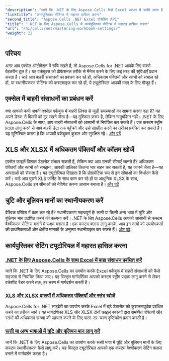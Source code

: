 ```yaml
---
"description": "जानें कि .NET के लिए Aspose.Cells कैसे Excel प्रबंधन में क्रांति लाता है। ट्यूटोरियल स्थानीयकरण, डेटासेट प्रबंधन, बाहरी संसाधनों और कार्यपुस्तिका सेटिंग्स को गहराई से कवर करते हैं।"
"linktitle": "कार्यपुस्तिका सेटिंग्स में महारत हासिल करना"
"second_title": "Aspose.Cells .NET Excel प्रोसेसिंग API"
"title": ".NET के लिए Aspose.Cells में कार्यपुस्तिका सेटिंग्स में महारत हासिल करना"
"url": "/hi/cells/net/mastering-workbook-settings/"
"weight": 22
---
```


## परिचय

अगर आप एक्सेल ऑटोमेशन में रुचि रखते हैं, तो Aspose.Cells for .NET आपके लिए सबसे बेहतरीन टूल है। यह वर्कबुक्स को प्रोफेशनल तरीके से मैनेज करने के लिए कई तरह की सुविधाएँ प्रदान करता है। चाहे आप बाहरी संसाधनों का प्रबंधन कर रहे हों, अधिकतम पंक्तियों और स्तंभों को संभाल रहे हों, या स्थानीयकरण सेटिंग्स को कस्टमाइज़ कर रहे हों, ये ट्यूटोरियल आपकी मदद के लिए मौजूद हैं।

## एक्सेल में बाहरी संसाधनों का प्रबंधन करें

क्या आपको कभी अपनी एक्सेल वर्कबुक में बाहरी लिंक्स से जुड़ी समस्याओं का सामना करना पड़ा है? यह अपने डेस्क से बिल्ली को दूर रखने जैसा है—यह मुश्किल ज़रूर है, लेकिन नामुमकिन नहीं। .NET के लिए Aspose.Cells के साथ, आप बाहरी संसाधनों को आसानी से नियंत्रित कर सकते हैं। एक कस्टम स्ट्रीम प्रदाता लागू करने से आप बाहरी डेटा तक पहुँचने और उसे संग्रहीत करने का तरीका प्रबंधित कर सकते हैं। यह सुनिश्चित करता है कि आपकी वर्कबुक्स कुशल और सुरक्षित रहें। [और पढ़ें](./manage-external-resources-in-excel/)

## XLS और XLSX में अधिकतम पंक्तियाँ और कॉलम खोजें

एक्सेल फ़ाइलें विशाल डेटासेट संभाल सकती हैं, लेकिन क्या आप उनकी सीमाएँ जानते हैं? अधिकतम पंक्तियों और स्तंभों को समझना, आपकी तालिका कितना भार सहन कर सकती है, यह जानने जैसा है—यह आपदाओं को रोकता है। यह ट्यूटोरियल दिखाता है कि प्रोग्रामेटिक रूप से इन सीमाओं का निर्धारण कैसे करें। चाहे आप पुराने XLS फ़ॉर्मेट के साथ काम कर रहे हों या आधुनिक XLSX के साथ, Aspose.Cells इन सीमाओं को नेविगेट करना आसान बनाता है। [और पढ़ें](./find-maximum-rows-and-columns/)

## त्रुटि और बूलियन मानों का स्थानीयकरण करें

वैश्विक परिवेश में काम कर रहे हैं? स्थानीयकरण महत्वपूर्ण है! रूसी या किसी अन्य भाषा में त्रुटि और बूलियन मान प्रदर्शित करने की कल्पना करें। .NET के लिए Aspose.Cells आपको आसानी से कस्टम वैश्वीकरण सेटिंग्स बनाने में सक्षम बनाता है। एक कस्टम क्लास लागू करके, आप इन तत्वों को उपयोगकर्ता की प्राथमिकताओं और क्षेत्रीय मानकों के अनुरूप स्थानीयकृत कर सकते हैं। [और पढ़ें](./implement-error-and-boolean-value-in-russian-languages/)

## कार्यपुस्तिका सेटिंग ट्यूटोरियल में महारत हासिल करना
### [.NET के लिए Aspose.Cells के साथ Excel में बाह्य संसाधन प्रबंधित करें](./manage-external-resources-in-excel/)
जानें कि .NET के लिए Aspose.Cells का उपयोग करके Excel वर्कबुक में बाहरी संसाधनों को कैसे सहजता से नियंत्रित किया जाए। यह विस्तृत मार्गदर्शिका आपको कस्टम स्ट्रीम प्रदाता लागू करने से लेकर वर्कशीट रेंडर करने तक, हर चरण में मार्गदर्शन करती है।
### [XLS और XLSX प्रारूपों में अधिकतम पंक्तियाँ और स्तंभ खोजें](./find-maximum-rows-and-columns/)
Aspose.Cells for .NET लाइब्रेरी का उपयोग करके Excel में बड़े डेटासेट को कुशलतापूर्वक प्रबंधित करने का तरीका जानें। यह मार्गदर्शिका XLS और XLSX दोनों फ़ाइल स्वरूपों द्वारा समर्थित पंक्तियों और स्तंभों की अधिकतम संख्या की पहचान करने के लिए चरण-दर-चरण दृष्टिकोण प्रदान करती है।
### [रूसी या अन्य भाषाओं में त्रुटि और बूलियन मान लागू करें](./implement-error-and-boolean-value-in-russian-languages/)
जानें कि .NET के लिए Aspose.Cells का उपयोग करके रूसी भाषा में त्रुटि और बूलियन मानों के लिए कस्टम स्थानीयकरण कैसे लागू करें। यह विस्तृत ट्यूटोरियल आपको एक कस्टम वैश्वीकरण सेटिंग क्लास बनाने में मार्गदर्शन करता है।